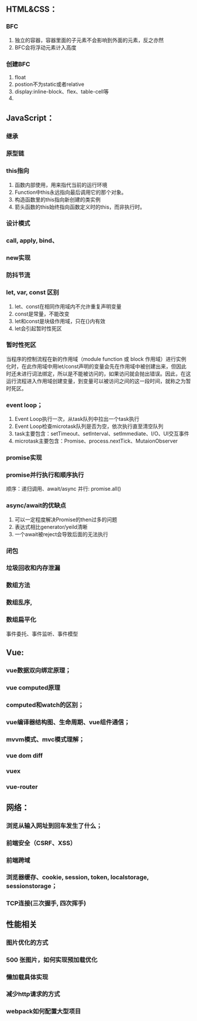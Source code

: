 ## HTML&CSS：
### BFC
1. 独立的容器，容器里面的子元素不会影响到外面的元素，反之亦然
2. BFC会将浮动元素计入高度
### 创建BFC
1. float
2. postion不为static或者relative
3. display:inline-block、flex、table-cell等
4. 
## JavaScript：
### 继承
### 原型链
### this指向
1. 函数内部使用，用来指代当前的运行环境
2. Function中this永远指向最后调用它的那个对象。
3. 构造函数里的this指向新创建的类实例
4. 箭头函数的this始终指向函数定义时的this，而非执行时。
### 设计模式
### call, apply, bind、
### new实现
### 防抖节流
### let, var, const 区别
1. let、const在相同作用域内不允许重复声明变量
2. const是常量，不能改变
3. let和const是块级作用域，只在{}内有效
4. let会引起暂时性死区
### 暂时性死区
当程序的控制流程在新的作用域（module function 或 block 作用域）进行实例化时，在此作用域中用let/const声明的变量会先在作用域中被创建出来，但因此时还未进行词法绑定，所以是不能被访问的，如果访问就会抛出错误。因此，在这运行流程进入作用域创建变量，到变量可以被访问之间的这一段时间，就称之为暂时死区。
### event loop；
1. Event Loop执行一次，从task队列中拉出一个task执行
2. Event Loop检查microtask队列是否为空，依次执行直至清空队列
3. task主要包含：setTimeout、setInterval、setImmediate、I/O、UI交互事件
4. microtask主要包含：Promise、process.nextTick、MutaionObserver
### promise实现
### promise并行执行和顺序执行
顺序：递归调用、await/async
并行: promise.all()
### async/await的优缺点
1. 可以一定程度解决Promise的then过多的问题
2. 表达式相比generator/yeild清晰
3. 一个await被reject会导致后面的无法执行
### 闭包
### 垃圾回收和内存泄漏
### 数组方法
### 数组乱序,
### 数组扁平化
事件委托、事件监听、事件模型
## Vue:
### vue数据双向绑定原理；
### vue computed原理
### computed和watch的区别；
### vue编译器结构图、生命周期、vue组件通信；
### mvvm模式、mvc模式理解；
### vue dom diff
### vuex
### vue-router
## 网络：
### 浏览从输入网址到回车发生了什么；
### 前端安全（CSRF、XSS）
### 前端跨域
### 浏览器缓存、cookie, session, token, localstorage, sessionstorage；
### TCP连接(三次握手, 四次挥手)
## 性能相关
### 图片优化的方式
### 500 张图片，如何实现预加载优化
### 懒加载具体实现
### 减少http请求的方式
### webpack如何配置大型项目
